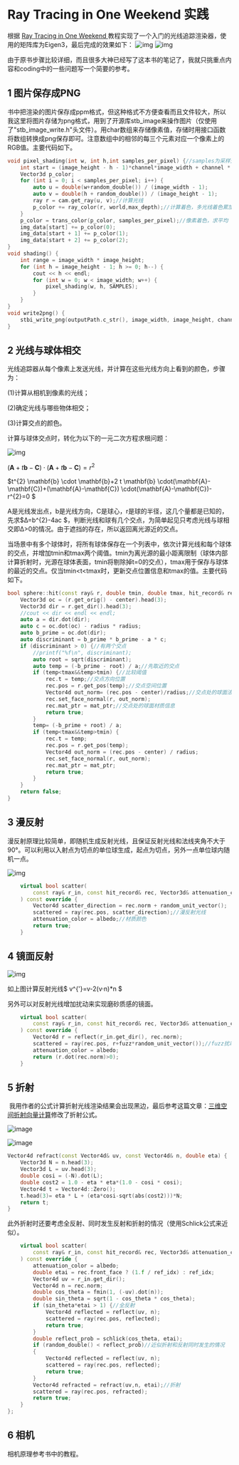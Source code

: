 # Ray Tracing in One Weekend 实践

根据 [Ray Tracing in One Weekend ](https://raytracing.github.io/books/RayTracingInOneWeekend.html#dielectrics/schlickapproximation)教程实现了一个入门的光线追踪渲染器，使用的矩阵库为Eigen3，最后完成的效果如下：
![img](https://github.com/KENC1999/RayTracingBeginner/blob/master/RayTrace/RayTrace/output6.png?raw=true)
![img](https://github.com/KENC1999/RayTracingBeginner/blob/master/RayTrace/RayTrace/output7.png)

由于原书步骤比较详细，而且很多大神已经写了这本书的笔记了，我就只挑重点内容和coding中的一些问题写一个简要的参考。

##  1 图片保存成PNG

​	书中把渲染的图片保存成ppm格式，但这种格式不方便查看而且文件较大，所以我这里将图片存储为png格式，用到了开源库stb_image来操作图片（仅使用了"stb_image_write.h"头文件）。用char数组来存储像素值，存储时用接口函数将数组转换成png保存即可。注意数组中的相邻的每三个元素对应一个像素上的RGB值。主要代码如下。

```c++
void pixel_shading(int w, int h,int samples_per_pixel) {//samples为采样光线数
	int start = (image_height - h - 1)*channel*image_width + channel * w;
	Vector3d p_color;
	for (int i = 0; i < samples_per_pixel; i++) {
		auto u = double(w+random_double()) / (image_width - 1);
		auto v = double(h + random_double()) / (image_height - 1);
		ray r = cam.get_ray(u, v);//计算光线
		p_color += ray_color(r, world,max_depth);//计算着色，多光线着色累加
	}
	p_color = trans_color(p_color, samples_per_pixel);//像素着色，求平均
	img_data[start] += p_color(0);
	img_data[start + 1] += p_color(1);
	img_data[start + 2] += p_color(2);
}
void shading() {
	int range = image_width * image_height;
	for (int h = image_height - 1; h >= 0; h--) {
		cout << h << endl;
		for (int w = 0; w < image_width; w++) {
			pixel_shading(w, h, SAMPLES);
		}
	}
}
void write2png() {
	stbi_write_png(outputPath.c_str(), image_width, image_height, channel, img_data, 0);
}
```



## 2 光线与球体相交

光线追踪器从每个像素上发送光线，并计算在这些光线方向上看到的颜色，步骤为：

(1)计算从相机到像素的光线；

(2)确定光线与哪些物体相交；

(3)计算交点的颜色。

计算与球体交点时，转化为以下的一元二次方程求根问题：

![img](https://raytracing.github.io/images/fig-1.04-ray-sphere.jpg)

$(\mathbf{A}+t \mathbf{b}-\mathbf{C}) \cdot(\mathbf{A}+t \mathbf{b}-\mathbf{C})=r^{2}$

$t^{2} \mathbf{b} \cdot \mathbf{b}+2 t \mathbf{b} \cdot(\mathbf{A}-\mathbf{C})+(\mathbf{A}-\mathbf{C}) \cdot(\mathbf{A}-\mathbf{C})-r^{2}=0 $

A是光线发出点，b是光线方向，C是球心，r是球的半径，这几个量都是已知的，先求$Δ=b^{2}-4ac $，判断光线和球有几个交点，为简单起见只考虑光线与球相交即Δ>0的情况。由于遮挡的存在，所以返回离光源近的交点。

当场景中有多个球体时，将所有球体保存在一个列表中，依次计算光线和每个球体的交点，并增加tmin和tmax两个阈值。tmin为离光源的最小距离限制（球体内部计算折射时，光源在球体表面，tmin将剔除掉t=0的交点），tmax用于保存与球体的最近的交点。仅当tmin<t<tmax时，更新交点位置信息和tmax的值。主要代码如下。

```c++
bool sphere::hit(const ray& r, double tmin, double tmax, hit_record& rec) const {
	Vector3d oc = (r.get_orig() - center).head(3);
	Vector3d dir = r.get_dir().head(3);
	//cout << dir << endl << endl;
	auto a = dir.dot(dir);
	auto c = oc.dot(oc) - radius * radius;
	auto b_prime = oc.dot(dir);
	auto discriminant = b_prime * b_prime - a * c;	
	if (discriminant > 0) {//有两个交点
		//printf("%f\n", discriminant);
		auto root = sqrt(discriminant);
		auto temp = (-b_prime - root) / a;//先取近的交点
		if (temp<tmax&&temp>tmin) {//比较阈值
			rec.t = temp;//交点方向位置
			rec.pos = r.get_pos(temp);//交点空间位置
			Vector4d out_norm= (rec.pos - center)/radius;//交点处的球面法线
			rec.set_face_normal(r, out_norm);
			rec.mat_ptr = mat_ptr;//交点处的球面材质信息
			return true;
		}
		temp= (-b_prime + root) / a;
		if (temp<tmax&&temp>tmin) {
			rec.t = temp;
			rec.pos = r.get_pos(temp);
			Vector4d out_norm = (rec.pos - center) / radius;
			rec.set_face_normal(r, out_norm);
			rec.mat_ptr = mat_ptr;
			return true;
		}
	}
	return false;
}
```



## 3 漫反射

漫反射原理比较简单，即随机生成反射光线，且保证反射光线和法线夹角不大于90°。可以利用以入射点为切点的单位球生成，起点为切点，另外一点单位球内随机一点。

![img](https://raytracing.github.io/images/fig-1.10-rand-unitvec.png)

```c++
	virtual bool scatter(
		const ray& r_in, const hit_record& rec, Vector3d& attenuation_color, ray& scattered
	) const override {
		Vector4d scatter_direction = rec.norm + random_unit_vector();
		scattered = ray(rec.pos, scatter_direction);//漫反射光线
		attenuation_color = albedo;//材质颜色
		return true;
	}
```

## 4 镜面反射

![img](https://raytracing.github.io/images/fig-1.11-reflection.jpg)

如上图计算反射光线$ v^{'}=v-2(v·n)*n $

另外可以对反射光线增加扰动来实现磨砂质感的镜面。

```c++
	virtual bool scatter(
		const ray& r_in, const hit_record& rec, Vector3d& attenuation_color, ray& scattered
	) const override {
		Vector4d r = reflect(r_in.get_dir(), rec.norm);
		scattered = ray(rec.pos, r+fuzz*random_unit_vector());//fuzz扰动系数0~1
		attenuation_color = albedo;
		return (r.dot(rec.norm)>0);
	}
```

## 5 折射

​		我用作者的公式计算折射光线渲染结果会出现黑边，最后参考这篇文章：[三维空间折射向量计算](https://www.cnblogs.com/night-ride-depart/p/7429618.html)修改了折射公式。

![image](https://images2017.cnblogs.com/blog/429727/201708/429727-20170825204804183-893590663.png)

![image](https://images2017.cnblogs.com/blog/429727/201708/429727-20170825224942371-1578553322.png)



```c++
Vector4d refract(const Vector4d& uv, const Vector4d& n, double eta) {
	Vector3d N = n.head(3);
	Vector3d L = uv.head(3);
	double cosi = (-N).dot(L);
	double cost2 = 1.0 - eta * eta*(1.0 - cosi * cosi);
	Vector4d t = Vector4d::Zero();
	t.head(3)= eta * L + (eta*cosi-sqrt(abs(cost2)))*N;
	return t;
}
```

此外折射时还要考虑全反射、同时发生反射和折射的情况（使用Schlick公式来近似）。

```c++
	virtual bool scatter(
		const ray& r_in, const hit_record& rec, Vector3d& attenuation_color, ray& scattered
	) const override {
		attenuation_color = albedo;
		double etai = rec.front_face ? (1.f / ref_idx) : ref_idx;
		Vector4d uv = r_in.get_dir();
		Vector4d n = rec.norm;
		double cos_theta = fmin(1, (-uv).dot(n));
		double sin_theta = sqrt(1 - cos_theta * cos_theta);
		if (sin_theta*etai > 1) {//全反射
			Vector4d reflected = reflect(uv, n);
			scattered = ray(rec.pos, reflected);
			return true;
		}
		double reflect_prob = schlick(cos_theta, etai);
		if (random_double() < reflect_prob)//近似折射和反射同时发生的情况
		{
			Vector4d reflected = reflect(uv, n);
			scattered = ray(rec.pos, reflected);
			return true;
		}
		Vector4d refracted = refract(uv,n, etai);//折射
		scattered = ray(rec.pos, refracted);
		return true;
	}
};
```



## 6 相机

相机原理参考书中的教程。
